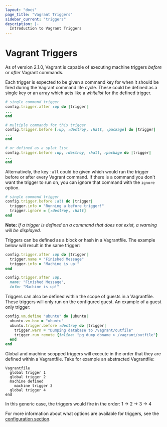 ```yaml
---
layout: "docs"
page_title: "Vagrant Triggers"
sidebar_current: "triggers"
description: |-
  Introduction to Vagrant Triggers
---
```


# Vagrant Triggers

As of version 2.1.0, Vagrant is capable of executing machine triggers _before_ or
_after_ Vagrant commands.

Each trigger is expected to be given a command key for when it should be fired
during the Vagrant command life cycle. These could be defined as a single key or
an array which acts like a _whitelist_ for the defined trigger.


```ruby
# single command trigger
config.trigger.after :up do |trigger|
...
end

# multiple commands for this trigger
config.trigger.before [:up, :destroy, :halt, :package] do |trigger|
...
end

# or defined as a splat list
config.trigger.before :up, :destroy, :halt, :package do |trigger|
...
end
```

Alternatively, the key `:all` could be given which would run the trigger before
or after every Vagrant command. If there is a command you don't want the trigger
to run on, you can ignore that command with the `ignore` option.

```ruby
# single command trigger
config.trigger.before :all do |trigger|
  trigger.info = "Running a before trigger!"
  trigger.ignore = [:destroy, :halt]
end
```

__Note:__ _If a trigger is defined on a command that does not exist, a warning
will be displayed._

Triggers can be defined as a block or hash in a Vagrantfile. The example below
will result in the same trigger:


```ruby
config.trigger.after :up do |trigger|
  trigger.name = "Finished Message"
  trigger.info = "Machine is up!"
end

config.trigger.after :up,
  name: "Finished Message",
  info: "Machine is up!"
```

Triggers can also be defined within the scope of guests in a Vagrantfile. These
triggers will only run on the configured guest. An example of a guest only trigger:

```ruby
config.vm.define "ubuntu" do |ubuntu|
  ubuntu.vm.box = "ubuntu"
  ubuntu.trigger.before :destroy do |trigger|
    trigger.warn = "Dumping database to /vagrant/outfile"
    trigger.run_remote {inline: "pg_dump dbname > /vagrant/outfile"}
  end
end
```

Global and machine scopped triggers will execute in the order that they are
defined within a Vagrantfile. Take for example an abstracted Vagrantfile:

```
Vagrantfile
  global trigger 1
  global trigger 2
  machine defined
    machine trigger 3
  global trigger 4
end
```

In this generic case, the triggers would fire in the order: 1 -> 2 -> 3 -> 4

For more information about what options are available for triggers, see the
[configuration section](/docs/triggers/configuration.html).
